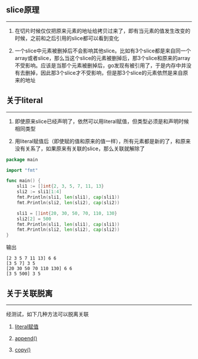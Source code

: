 ## **slice原理**

---

1. 在切片时候仅仅把原来元素的地址给拷贝过来了，即有当元素的值发生改变的时候，之前和之后引用的slice都可以看到变化

2. 一个slice中元素被删掉后不会影响其他slice。比如有3个slice都是来自同一个array或者slice，那么当这个slice的元素被删掉后，那3个slice和原来的array不受影响。应该是当那个元素被删掉后，go发现有被引用了，于是内存中并没有去删掉，因此那3个slice才不受影响，但是那3个slice的元素依然是来自原来的地址

## **关于literal**

---

1. 即使原来slice已经声明了，依然可以用literal赋值，但类型必须是和声明时候相同类型

2. 用literal赋值后（即使赋的值和原来的值一样），所有元素都是新的了，和原来没有关系了，如果原来有关联的slice，那么关联就解除了

```go
package main

import "fmt"

func main() {
	sli1 := []int{2, 3, 5, 7, 11, 13}
	sli2 := sli1[1:4]
	fmt.Println(sli1, len(sli1), cap(sli1))
	fmt.Println(sli2, len(sli2), cap(sli2))

	sli1 = []int{20, 30, 50, 70, 110, 130}
	sli2[2] = 500
	fmt.Println(sli1, len(sli1), cap(sli1))
	fmt.Println(sli2, len(sli2), cap(sli2))
}
```

输出

```text
[2 3 5 7 11 13] 6 6
[3 5 7] 3 5
[20 30 50 70 110 130] 6 6
[3 5 500] 3 5
```

## **关于关联脱离**

---

经测试，如下几种方法可以脱离关联

1. [literal赋值](/datatype/arr_sli_key/#literal)

2. [append()](/datatype/arr_sli_append/)

3. [copy()](/datatype/arr_sli_copy/#copy)
